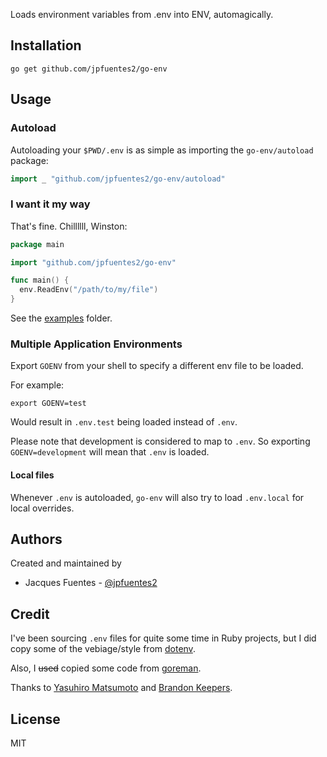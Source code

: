 Loads environment variables from .env into ENV, automagically.

## Installation

`go get github.com/jpfuentes2/go-env`

## Usage

### Autoload

Autoloading your `$PWD/.env` is as simple as importing the `go-env/autoload` package:

```go
import _ "github.com/jpfuentes2/go-env/autoload"
```

### I want it my way

That's fine. Chillllll, Winston:

```go
package main

import "github.com/jpfuentes2/go-env"

func main() {
  env.ReadEnv("/path/to/my/file")
}
```

See the [examples](examples/) folder.

### Multiple Application Environments

Export `GOENV` from your shell to specify a different env file to be loaded.

For example:

```
export GOENV=test
```

Would result in `.env.test` being loaded instead of `.env`.

Please note that development is considered to map to `.env`. So exporting `GOENV=development` will mean that `.env` is loaded.

#### Local files

Whenever `.env` is autoloaded, `go-env` will also try to load `.env.local` for local overrides.

## Authors

Created and maintained by

* Jacques Fuentes - [@jpfuentes2](https://github.com/jpfuentes2)

## Credit

I've been sourcing `.env` files for quite some time in Ruby projects, but I did copy some of the vebiage/style from [dotenv](https://github.com/bkeepers/dotenv).

Also, I ~~used~~ copied some code from [goreman](https://github.com/mattn/goreman).

Thanks to [Yasuhiro Matsumoto](https://github.com/mattn) and [Brandon Keepers](https://github.com/bkeepers).

## License

MIT
